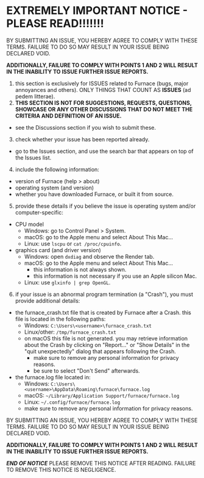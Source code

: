 # EXTREMELY IMPORTANT NOTICE - PLEASE **READ**!!!!!!!

BY SUBMITTING AN ISSUE, YOU HEREBY AGREE TO COMPLY WITH THESE TERMS.
FAILURE TO DO SO MAY RESULT IN YOUR ISSUE BEING DECLARED VOID.

**ADDITIONALLY, FAILURE TO COMPLY WITH POINTS 1 AND 2 WILL RESULT IN THE INABILITY TO ISSUE FURTHER ISSUE REPORTS.**

1. this section is exclusively for ISSUES related to Furnace (bugs, major annoyances and others). ONLY THINGS THAT COUNT AS **ISSUES** (ad pedem litterae).
2. **THIS SECTION IS NOT FOR SUGGESTIONS, REQUESTS, QUESTIONS, SHOWCASE OR ANY OTHER DISCUSSIONS THAT DO NOT MEET THE CRITERIA AND DEFINITION OF AN __ISSUE__.**
  - see the Discussions section if you wish to submit these.
3. check whether your issue has been reported already.
  - go to the Issues section, and use the search bar that appears on top of the Issues list.
4. include the following information:
  - version of Furnace (help > about)
  - operating system (and version)
  - whether you have downloaded Furnace, or built it from source.
5. provide these details if you believe the issue is operating system and/or computer-specific:
  - CPU model
    - Windows: go to Control Panel > System.
    - macOS: go to the Apple menu and select About This Mac...
    - Linux: use `lscpu` or `cat /proc/cpuinfo`.
  - graphics card (and driver version)
    - Windows: open `dxdiag` and observe the Render tab.
    - macOS: go to the Apple menu and select About This Mac...
      - this information is not always shown.
      - this information is not necessary if you use an Apple silicon Mac.
    - Linux: use `glxinfo | grep OpenGL`.
6. if your issue is an abnormal program termination (a "Crash"), you must provide additional details:
  - the furnace_crash.txt file that is created by Furnace after a Crash. this file is located in the following paths:
    - Windows: `C:\Users\<username>\furnace_crash.txt`
    - Linux/other: `/tmp/furnace_crash.txt`
    - on macOS this file is not generated. you may retrieve information about the Crash by clicking on "Report..." or "Show Details" in the "quit unexpectedly" dialog that appears following the Crash.
      - make sure to remove any personal information for privacy reasons.
      - be sure to select "Don't Send" afterwards.
  - the furnace.log file located in:
    - Windows: `C:\Users\<username>\AppData\Roaming\furnace\furnace.log`
    - macOS: `~/Library/Application Support/furnace/furnace.log`
    - Linux: `~/.config/furnace/furnace.log`
    - make sure to remove any personal information for privacy reasons.

BY SUBMITTING AN ISSUE, YOU HEREBY AGREE TO COMPLY WITH THESE TERMS.
FAILURE TO DO SO MAY RESULT IN YOUR ISSUE BEING DECLARED VOID.

**ADDITIONALLY, FAILURE TO COMPLY WITH POINTS 1 AND 2 WILL RESULT IN THE INABILITY TO ISSUE FURTHER ISSUE REPORTS.**

***END OF NOTICE***
PLEASE REMOVE THIS NOTICE AFTER READING.
FAILURE TO REMOVE THIS NOTICE IS NEGLIGENCE.
